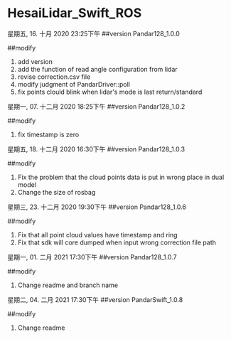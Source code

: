 # HesaiLidar_Swift_ROS

星期五, 16. 十月 2020 23:25下午 
##version
Pandar128_1.0.0

##modify
1. add version
2. add the function of read angle configuration from lidar 
3. revise correction.csv file 
4. modify judgment of PandarDriver::poll 
5. fix points clould blink when lidar's mode is last return/standard

星期一, 07. 十二月 2020 18:25下午 
##version
Pandar128_1.0.2

##modify
1. fix timestamp is zero

星期五, 18. 十二月 2020 16:30下午 
##version
Pandar128_1.0.3

##modify
1. Fix the problem that the cloud points data  is put in wrong place in dual model
2. Change the size of rosbag

星期三, 23. 十二月 2020 19:30下午 
##version
Pandar128_1.0.6

##modify
1. Fix that all point cloud values have timestamp and ring
2. Fix that sdk will core dumped when input wrong correction file path 

星期一, 01. 二月 2021 17:30下午 
##version
Pandar128_1.0.7

##modify
1. Change readme and branch name

星期二, 04. 二月 2021 17:30下午 
##version
PandarSwift_1.0.8

##modify
1. Change readme

